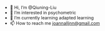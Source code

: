 - 👋 Hi, I’m @Qiuning-Liu
- 👀 I’m interested in psychometric
- 🌱 I’m currently learning adapted learning
- 📫 How to reach me joannalljnn@gmail.com

<!---
Qiuning-Liu/Qiuning-Liu is a ✨ special ✨ repository because its `README.md` (this file) appears on your GitHub profile.
You can click the Preview link to take a look at your changes.
--->
